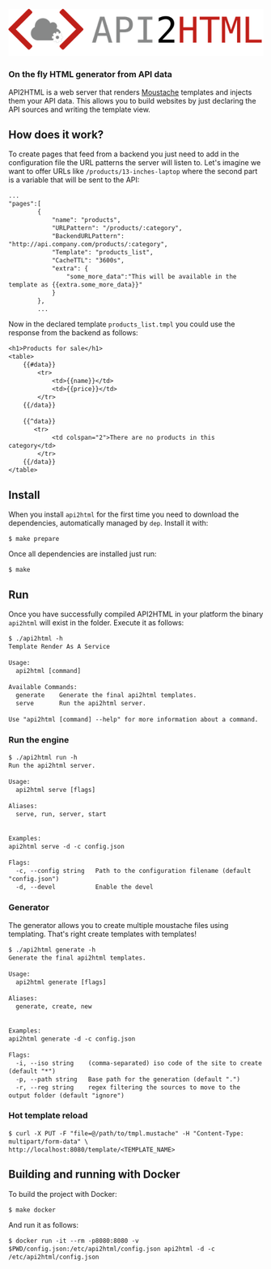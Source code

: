 
![api2html](https://raw.githubusercontent.com/devopsfaith/api2html.com/master/img/API2HTML-on-white.png)

### On the fly HTML generator from API data

API2HTML is a web server that renders [Moustache](http://mustache.github.io/) templates and injects them your API data. This allows you to build websites by just declaring the API sources and writing the template view.

## How does it work?
To create pages that feed from a backend you just need to add in the configuration file the URL patterns the server will listen to. Let's imagine we want to offer URLs like `/products/13-inches-laptop` where the second part is a variable that will be sent to the API:

	...
	"pages":[
			{
				"name": "products",
				"URLPattern": "/products/:category",
				"BackendURLPattern": "http://api.company.com/products/:category",
				"Template": "products_list",
				"CacheTTL": "3600s",
				"extra": {
					"some_more_data":"This will be available in the template as {{extra.some_more_data}}"
				}
			},
			...

Now in the declared template `products_list.tmpl` you could use the response from the backend as follows:

	<h1>Products for sale</h1>
	<table>
	    {{#data}}
	    	<tr>
				<td>{{name}}</td>
				<td>{{price}}</td>
			</tr>
	    {{/data}}

	    {{^data}}
	       <tr>
	       		<td colspan="2">There are no products in this category</td>
	       	</tr>
	    {{/data}}
    </table>

## Install

When you install `api2html` for the first time you need to download the dependencies, automatically managed by `dep`. Install it with:

	$ make prepare

Once all dependencies are installed just run:

	$ make

## Run
Once you have successfully compiled API2HTML in your platform the binary `api2html` will exist in the folder. Execute it as follows:

	$ ./api2html -h
	Template Render As A Service

	Usage:
	  api2html [command]

	Available Commands:
	  generate    Generate the final api2html templates.
	  serve       Run the api2html server.

	Use "api2html [command] --help" for more information about a command.

### Run the engine

	$ ./api2html run -h
	Run the api2html server.

	Usage:
	  api2html serve [flags]

	Aliases:
	  serve, run, server, start


	Examples:
	api2html serve -d -c config.json

	Flags:
	  -c, --config string   Path to the configuration filename (default "config.json")
	  -d, --devel           Enable the devel

### Generator
The generator allows you to create multiple moustache files using templating. That's right create templates with templates!

	$ ./api2html generate -h
	Generate the final api2html templates.

	Usage:
	  api2html generate [flags]

	Aliases:
	  generate, create, new


	Examples:
	api2html generate -d -c config.json

	Flags:
	  -i, --iso string    (comma-separated) iso code of the site to create (default "*")
	  -p, --path string   Base path for the generation (default ".")
	  -r, --reg string    regex filtering the sources to move to the output folder (default "ignore")

### Hot template reload

	$ curl -X PUT -F "file=@/path/to/tmpl.mustache" -H "Content-Type: multipart/form-data" \
	http://localhost:8080/template/<TEMPLATE_NAME>

## Building and running with Docker
To build the project with Docker:

	$ make docker

And run it as follows:

	$ docker run -it --rm -p8080:8080 -v $PWD/config.json:/etc/api2html/config.json api2html -d -c /etc/api2html/config.json